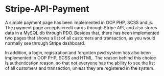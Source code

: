 # Stripe-API-Payment
A simple payment page has been implemented in OOP PHP, SCSS and js. The payment page accepts credit cards through Stripe API, and also stores data in a MySQL db through PDO. Besides that, there has been implemented two pages that shows a list of all customers and transaction, as you would normally see through Stripe dashboard.  

In addition, a login, registration and forgotten pwd system has also been implemented in OOP PHP, SCSS and HTML. The reason behind this choice is authentication reason, so that not everyone has the ability to see the list of all customers and transaction, unless they are registered in the system.
